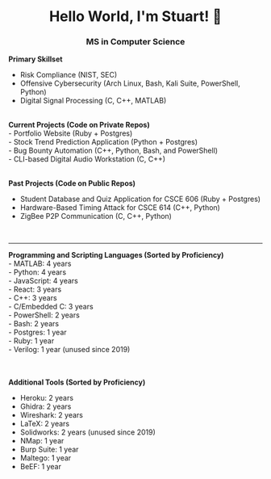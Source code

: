 <h1 align="center">Hello World, I'm Stuart! 👋</h1>
<h3 align="center">MS in Computer Science</h3>
<div>

  <strong>Primary Skillset</strong><br>
- Risk Compliance (NIST, SEC) <br>
- Offensive Cybersecurity (Arch Linux, Bash, Kali Suite, PowerShell, Python) <br>
- Digital Signal Processing (C, C++, MATLAB) <br>
</div><br>
<div>
<strong>Current Projects (Code on Private Repos)</strong><br>
- Portfolio Website (Ruby + Postgres) <br>
- Stock Trend Prediction Application (Python + Postgres) <br>
- Bug Bounty Automation (C++, Python, Bash, and PowerShell) <br>
- CLI-based Digital Audio Workstation (C, C++)
<br><br>

<strong>Past Projects (Code on Public Repos)</strong><br>
- Student Database and Quiz Application for CSCE 606 (Ruby + Postgres) <br>
- Hardware-Based Timing Attack for CSCE 614 (C++, Python) <br>
- ZigBee P2P Communication (C, C++, Python)<br>
</div><br>

---

<div>
<strong>Programming and Scripting Languages (Sorted by Proficiency)</strong><br>
- MATLAB: 4 years <br>
- Python: 4 years <br>
- JavaScript: 4 years <br>
- React: 3 years <br>
- C++: 3 years <br>
- C/Embedded C: 3 years <br>
- PowerShell: 2 years <br>
- Bash: 2 years <br>
- Postgres: 1 year <br>
- Ruby: 1 year <br>
- Verilog: 1 year (unused since 2019) <br>
<br><br>

<strong>Additional Tools (Sorted by Proficiency)</strong><br>
- Heroku: 2 years <br>
- Ghidra: 2 years <br>
- Wireshark: 2 years <br>
- LaTeX: 2 years <br>
- Solidworks: 2 years (unused since 2019) <br>
- NMap: 1 year <br>
- Burp Suite: 1 year <br>
- Maltego: 1 year <br>
- BeEF: 1 year <br>
<br><br>
</div>

<!--[website]:-->
[linkedin]: https://www.linkedin.com/in/stuart-nelson/
